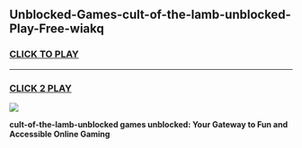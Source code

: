 
## Unblocked-Games-cult-of-the-lamb-unblocked-Play-Free-wiakq
<h3>
<a href="https://premium76.site?title=cult-of-the-lamb-unblocked&ref=21A">CLICK TO PLAY</a></h3>
<hr>

<h3>
<a href="https://premium76.site?title=cult-of-the-lamb-unblocked&ref=21A">CLICK 2 PLAY</a>
  
</h3>

<a href="https://premium76.site?title=cult-of-the-lamb-unblocked&ref=21A"><img src="https://clearcache.store/games.png"></a>


**cult-of-the-lamb-unblocked games unblocked: Your Gateway to Fun and Accessible Online Gaming**
